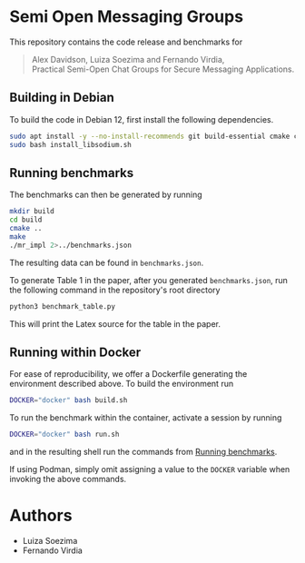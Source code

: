 # Semi Open Messaging Groups

This repository contains the code release and benchmarks for

> Alex Davidson, Luiza Soezima and Fernando Virdia,  
> Practical Semi-Open Chat Groups for Secure Messaging Applications.

## Building in Debian

To build the code in Debian 12, first install the following dependencies.
```bash
sudo apt install -y --no-install-recommends git build-essential cmake clang-14 python3
sudo bash install_libsodium.sh
```

## Running benchmarks

The benchmarks can then be generated by running
```bash
mkdir build
cd build
cmake ..
make
./mr_impl 2>../benchmarks.json
```
The resulting data can be found in `benchmarks.json`.

To generate Table 1 in the paper, after you generated `benchmarks.json`, run the following command in the repository's root directory
```bash
python3 benchmark_table.py
```
This will print the Latex source for the table in the paper.

## Running within Docker

For ease of reproducibility, we offer a Dockerfile generating the environment described above.
To build the environment run
```bash
DOCKER="docker" bash build.sh
```
To run the benchmark within the container, activate a session by running
```bash
DOCKER="docker" bash run.sh
```
and in the resulting shell run the commands from [Running benchmarks](#running-benchmarks).

If using Podman, simply omit assigning a value to the `DOCKER` variable when invoking the above commands.

# Authors

- Luiza Soezima
- Fernando Virdia
